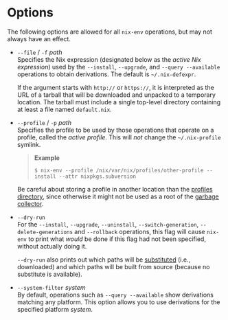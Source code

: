 # Options

The following options are allowed for all `nix-env` operations, but may not always have an effect.

  - `--file` / `-f` *path*\
    Specifies the Nix expression (designated below as the *active Nix
    expression*) used by the `--install`, `--upgrade`, and `--query
    --available` operations to obtain derivations. The default is
    `~/.nix-defexpr`.

    If the argument starts with `http://` or `https://`, it is
    interpreted as the URL of a tarball that will be downloaded and
    unpacked to a temporary location. The tarball must include a single
    top-level directory containing at least a file named `default.nix`.

  - `--profile` / `-p` *path*\
    Specifies the profile to be used by those operations that operate on a profile, called the *active profile*.
    This will *not* change the `~/.nix-profile` symlink.

    > **Example**
    >
    > ```console
    > $ nix-env --profile /nix/var/nix/profiles/other-profile --install --attr nixpkgs.subversion
    > ```

    Be careful about storing a profile in another location than the [profiles directory](@docroot@/command-ref/files/profiles.md), since otherwise it might not be
    used as a root of the [garbage collector](@docroot@/command-ref/nix-store/gc).

  - `--dry-run`\
    For the `--install`, `--upgrade`, `--uninstall`,
    `--switch-generation`, `--delete-generations` and `--rollback`
    operations, this flag will cause `nix-env` to print what *would* be
    done if this flag had not been specified, without actually doing it.

    `--dry-run` also prints out which paths will be
    [substituted](@docroot@/glossary.md) (i.e., downloaded) and which paths
    will be built from source (because no substitute is available).

  - `--system-filter` *system*\
    By default, operations such as `--query
                    --available` show derivations matching any platform. This option
    allows you to use derivations for the specified platform *system*.

